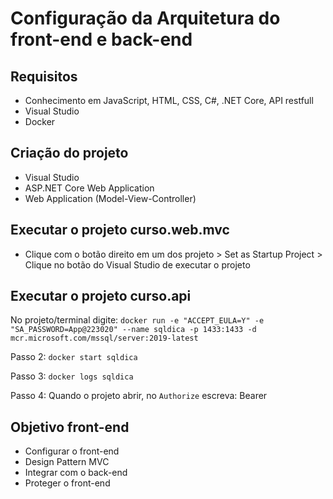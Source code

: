 # Configuração da Arquitetura do front-end e back-end

## Requisitos
- Conhecimento em JavaScript, HTML, CSS, C#, .NET Core, API restfull
- Visual Studio
- Docker

## Criação do projeto
- Visual Studio
- ASP.NET Core Web Application
- Web Application (Model-View-Controller)

## Executar o projeto curso.web.mvc
- Clique com o botão direito em um dos projeto > Set as Startup Project > Clique no botão do Visual Studio de executar o projeto

## Executar o projeto curso.api
No projeto/terminal digite:
`docker run -e "ACCEPT_EULA=Y" -e "SA_PASSWORD=App@223020" --name sqldica -p 1433:1433 -d mcr.microsoft.com/mssql/server:2019-latest`

Passo 2:
`docker start sqldica`

Passo 3:
`docker logs sqldica`

Passo 4:
Quando o projeto abrir, no `Authorize` escreva: Bearer

## Objetivo front-end
- Configurar o front-end
- Design Pattern MVC
- Integrar com o back-end
- Proteger o front-end
